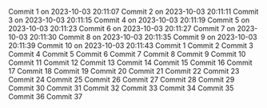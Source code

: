 
Commit 1 on 2023-10-03 20:11:07
Commit 2 on 2023-10-03 20:11:11
Commit 3 on 2023-10-03 20:11:15
Commit 4 on 2023-10-03 20:11:19
Commit 5 on 2023-10-03 20:11:23
Commit 6 on 2023-10-03 20:11:27
Commit 7 on 2023-10-03 20:11:30
Commit 8 on 2023-10-03 20:11:35
Commit 9 on 2023-10-03 20:11:39
Commit 10 on 2023-10-03 20:11:43
Commit 1
Commit 2
Commit 3
Commit 4
Commit 5
Commit 6
Commit 7
Commit 8
Commit 9
Commit 10
Commit 11
Commit 12
Commit 13
Commit 14
Commit 15
Commit 16
Commit 17
Commit 18
Commit 19
Commit 20
Commit 21
Commit 22
Commit 23
Commit 24
Commit 25
Commit 26
Commit 27
Commit 28
Commit 29
Commit 30
Commit 31
Commit 32
Commit 33
Commit 34
Commit 35
Commit 36
Commit 37